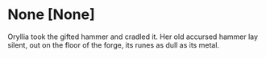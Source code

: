 # None [None]
Oryllia took the gifted hammer and cradled it. Her old accursed hammer lay silent, out on the floor of the forge, its runes as dull as its metal.
